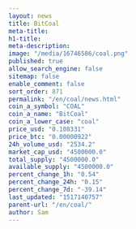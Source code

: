```yaml
---
layout: news
title: BitCoal
meta-title: 
h1-title: 
meta-description: 
image: "/media/16746586/coal.png"
published: true
allow_search_engine: false
sitemap: false
enable_comment: false
sort_order: 871
permalink: "/en/coal/news.html"
coin_a_symbol: "COAL"
coin_a_name: "BitCoal"
coin_a_lower_case: "coal"
price_usd: "0.108331"
price_btc: "0.00000922"
24h_volume_usd: "2534.2"
market_cap_usd: "4500000.0"
total_supply: "4500000.0"
available_supply: "4500000.0"
percent_change_1h: "0.54"
percent_change_24h: "0.15"
percent_change_7d: "-39.14"
last_updated: "1517140757"
parent-url: "/en/coal/"
author: Sam
---
```


